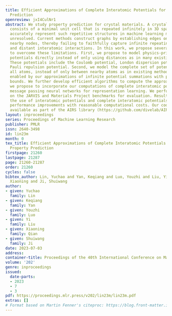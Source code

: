 ```yaml
---
title: Efficient Approximations of Complete Interatomic Potentials for Crystal Property
  Prediction
openreview: jxI4CulNr1
abstract: We study property prediction for crystal materials. A crystal structure
  consists of a minimal unit cell that is repeated infinitely in 3D space. How to
  accurately represent such repetitive structures in machine learning models remains
  unresolved. Current methods construct graphs by establishing edges only between
  nearby nodes, thereby failing to faithfully capture infinite repeating patterns
  and distant interatomic interactions. In this work, we propose several innovations
  to overcome these limitations. First, we propose to model physics-principled interatomic
  potentials directly instead of only using distances as in many existing methods.
  These potentials include the Coulomb potential, London dispersion potential, and
  Pauli repulsion potential. Second, we model the complete set of potentials among
  all atoms, instead of only between nearby atoms as in existing methods. This is
  enabled by our approximations of infinite potential summations with provable error
  bounds. We further develop efficient algorithms to compute the approximations. Finally,
  we propose to incorporate our computations of complete interatomic potentials into
  message passing neural networks for representation learning. We perform experiments
  on the JARVIS and Materials Project benchmarks for evaluation. Results show that
  the use of interatomic potentials and complete interatomic potentials leads to consistent
  performance improvements with reasonable computational costs. Our code is publicly
  available as part of the AIRS library (https://github.com/divelab/AIRS).
layout: inproceedings
series: Proceedings of Machine Learning Research
publisher: PMLR
issn: 2640-3498
id: lin23m
month: 0
tex_title: Efficient Approximations of Complete Interatomic Potentials for Crystal
  Property Prediction
firstpage: 21260
lastpage: 21287
page: 21260-21287
order: 21260
cycles: false
bibtex_author: Lin, Yuchao and Yan, Keqiang and Luo, Youzhi and Liu, Yi and Qian,
  Xiaoning and Ji, Shuiwang
author:
- given: Yuchao
  family: Lin
- given: Keqiang
  family: Yan
- given: Youzhi
  family: Luo
- given: Yi
  family: Liu
- given: Xiaoning
  family: Qian
- given: Shuiwang
  family: Ji
date: 2023-07-03
address: 
container-title: Proceedings of the 40th International Conference on Machine Learning
volume: '202'
genre: inproceedings
issued:
  date-parts:
  - 2023
  - 7
  - 3
pdf: https://proceedings.mlr.press/v202/lin23m/lin23m.pdf
extras: []
# Format based on Martin Fenner's citeproc: https://blog.front-matter.io/posts/citeproc-yaml-for-bibliographies/
---
```

